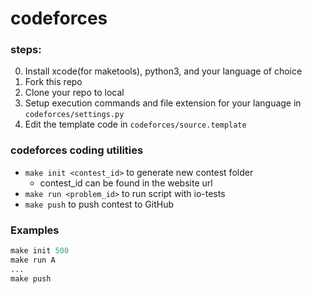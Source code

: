 # codeforces
### steps:
0. Install xcode(for maketools), python3, and your language of choice
1. Fork this repo
2. Clone your repo to local
3. Setup execution commands and file extension for your language in `codeforces/settings.py`
4. Edit the template code in `codeforces/source.template`

### codeforces coding utilities
- `make init <contest_id>` to generate new contest folder
  - contest_id can be found in the website url
- `make run <problem_id>` to run script with io-tests
- `make push` to push contest to GitHub

### Examples
```python
make init 500
make run A
...
make push
```
